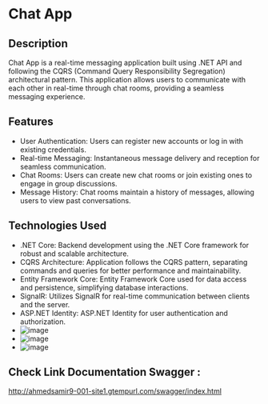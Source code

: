 # Chat App

## Description
Chat App is a real-time messaging application built using .NET API and following the CQRS (Command Query Responsibility Segregation) architectural pattern. This application allows users to communicate with each other in real-time through chat rooms, providing a seamless messaging experience.

## Features
- User Authentication: Users can register new accounts or log in with existing credentials.
- Real-time Messaging: Instantaneous message delivery and reception for seamless communication.
- Chat Rooms: Users can create new chat rooms or join existing ones to engage in group discussions.
- Message History: Chat rooms maintain a history of messages, allowing users to view past conversations.

## Technologies Used
- .NET Core: Backend development using the .NET Core framework for robust and scalable architecture.
- CQRS Architecture: Application follows the CQRS pattern, separating commands and queries for better performance and maintainability.
- Entity Framework Core: Entity Framework Core used for data access and persistence, simplifying database interactions.
- SignalR: Utilizes SignalR for real-time communication between clients and the server.
- ASP.NET Identity: ASP.NET Identity for user authentication and authorization.
- ![image](https://github.com/ahmedsamir010/Chat-App-/assets/89707420/8feaf44a-2132-408e-9d6e-3d3a2df60131)
- ![image](https://github.com/ahmedsamir010/Chat-App-/assets/89707420/f9bcf63c-a23a-4c3e-bd05-bb4356017d64)
- ![image](https://github.com/ahmedsamir010/Chat-App-/assets/89707420/05e3af28-3912-4c13-9164-d53f2b5deb68)

## Check Link Documentation Swagger :
  http://ahmedsamir9-001-site1.gtempurl.com/swagger/index.html

